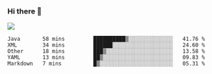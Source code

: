 ### Hi there 👋
![](https://github-readme-stats.vercel.app/api?username=tuichenchuxin)
<!--START_SECTION:waka-->
```text
Java       58 mins         ██████████▒░░░░░░░░░░░░░░   41.76 % 
XML        34 mins         ██████░░░░░░░░░░░░░░░░░░░   24.60 % 
Other      18 mins         ███▒░░░░░░░░░░░░░░░░░░░░░   13.58 % 
YAML       13 mins         ██▒░░░░░░░░░░░░░░░░░░░░░░   09.83 % 
Markdown   7 mins          █▒░░░░░░░░░░░░░░░░░░░░░░░   05.31 % 
```
<!--END_SECTION:waka-->
